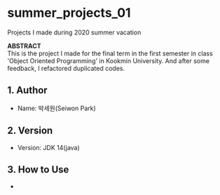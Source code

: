 # summer_projects_01
Projects I made during 2020 summer vacation

**ABSTRACT**   
This is the project I made for the final term in the first semester in class 'Object Oriented Programming' in Kookmin University. 
And after some feedback, I refactored duplicated codes.   

## 1. Author
* Name: 박세원(Seiwon Park)   

## 2. Version   
* Version: JDK 14(java)   

## 3. How to Use   
* 


